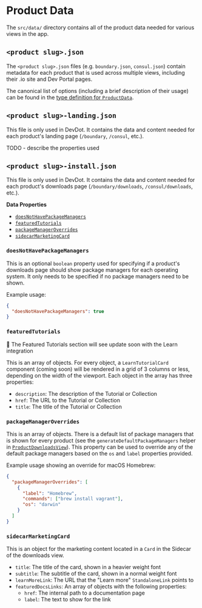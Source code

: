# Product Data

The `src/data/` directory contains all of the product data needed for various views in the app.

## `<product slug>.json`

The `<product slug>.json` files (e.g. `boundary.json`, `consul.json`) contain metadata for each product that is used across multiple views, including their .io site and Dev Portal pages.

The canonical list of options (including a brief description of their usage) can be found in the [type definition for `ProductData`](./types.d.ts).

## `<product slug>-landing.json`

This file is only used in DevDot. It contains the data and content needed for each product's landing page (`/boundary`, `/consul`, etc.).

TODO - describe the properties used

## `<product slug>-install.json`

This file is only used in DevDot. It contains the data and content needed for each product's downloads page (`/boundary/downloads`, `/consul/downloads`, etc.).

**Data Properties**

- [`doesNotHavePackageManagers`](#doesnothavepackagemanagers)
- [`featuredTutorials`](#featuredtutorials)
- [`packageManagerOverrides`](#packagemanageroverrides)
- [`sidecarMarketingCard`](#sidecarmarketingcard)

### `doesNotHavePackageManagers`

This is an optional `boolean` property used for specifying if a product's downloads page should show package managers for each operating system. It only needs to be specified if no package managers need to be shown.

Example usage:

```json
{
  "doesNotHavePackageManagers": true
}
```

### `featuredTutorials`

🚧 The Featured Tutorials section will see update soon with the Learn integration

This is an array of objects. For every object, a `LearnTutorialCard` component (coming soon) will be rendered in a grid of 3 columns or less, depending on the width of the viewport. Each object in the array has three properties:

- `description`: The description of the Tutorial or Collection
- `href`: The URL to the Tutorial or Collection
- `title`: The title of the Tutorial or Collection

### `packageManagerOverrides`

This is an array of objects. There is a default list of package managers that is shown for every product (see the `generateDefaultPackageManagers` helper in [`ProductDownloadsView`](../views/product-downloads-view/helpers.ts)). This property can be used to override any of the default package managers based on the `os` and `label` properties provided.

Example usage showing an override for macOS Homebrew:

```json
{
  "packageManagerOverrides": [
    {
      "label": "Homebrew",
      "commands": ["brew install vagrant"],
      "os": "darwin"
    }
  ]
}
```

### `sidecarMarketingCard`

This is an object for the marketing content located in a `Card` in the Sidecar of the downloads view.

- `title`: The title of the card, shown in a heavier weight font
- `subtitle`: The subtitle of the card, shown in a normal weight font
- `learnMoreLink`: The URL that the "Learn more" `StandaloneLink` points to
- `featuredDocsLinks`: An array of objects with the following properties:
  - `href`: The internal path to a documentation page
  - `label`: The text to show for the link
